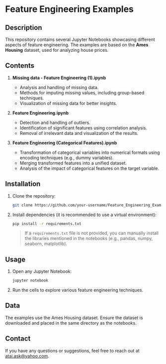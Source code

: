 
# Feature Engineering Examples  

## Description  
This repository contains several Jupyter Notebooks showcasing different aspects of feature engineering. 
The examples are based on the **Ames Housing** dataset, used for analyzing house prices.  

## Contents  
1. **Missing data - Feature Engineering (1).ipynb**  
   - Analysis and handling of missing data.  
   - Methods for imputing missing values, including group-based techniques.  
   - Visualization of missing data for better insights.  

2. **Feature Engineering.ipynb**  
   - Detection and handling of outliers.  
   - Identification of significant features using correlation analysis.  
   - Removal of irrelevant data and visualization of the results.  

3. **Feature Engineering (Categorical Features).ipynb**  
   - Transformation of categorical variables into numerical formats using encoding techniques (e.g., dummy variables).  
   - Merging transformed features into a unified dataset.  
   - Analysis of the impact of categorical features on the target variable.  

## Installation  
1. Clone the repository:  
   ```bash
   git clone https://github.com/your-username/Feature_Engineering_Examples.git
   ```
2. Install dependencies (it is recommended to use a virtual environment):  
   ```bash
   pip install -r requirements.txt
   ```
   > If a `requirements.txt` file is not provided, you can manually install the libraries mentioned in the notebooks (e.g., pandas, numpy, seaborn, matplotlib).  

## Usage  
1. Open any Jupyter Notebook:  
   ```bash
   jupyter notebook
   ```
2. Run the cells to explore various feature engineering techniques.  

## Data  
The examples use the Ames Housing dataset. Ensure the dataset is downloaded and placed in the same directory as the notebooks.  

## Contact  
If you have any questions or suggestions, feel free to reach out at [atai.ask@yahoo.com](mailto:atai.ask@yahoo.com).  
